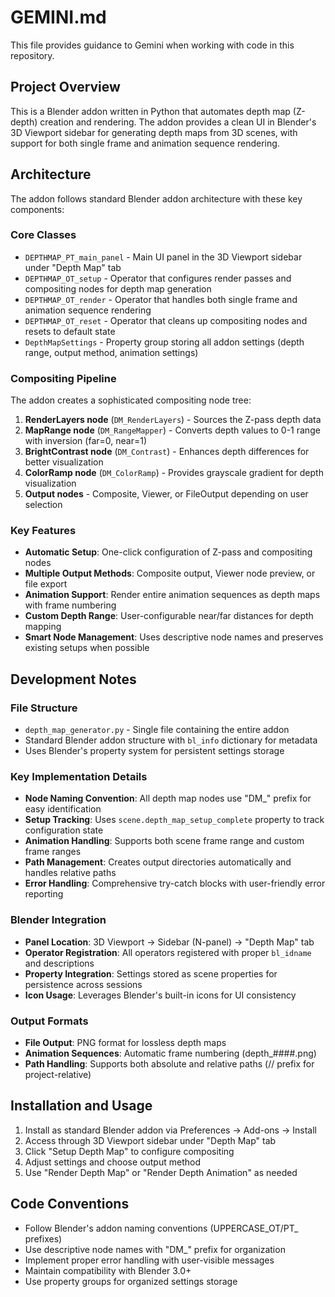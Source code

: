 # GEMINI.md

This file provides guidance to Gemini when working with code in this repository.

## Project Overview

This is a Blender addon written in Python that automates depth map (Z-depth) creation and rendering. The addon provides a clean UI in Blender's 3D Viewport sidebar for generating depth maps from 3D scenes, with support for both single frame and animation sequence rendering.

## Architecture

The addon follows standard Blender addon architecture with these key components:

### Core Classes

- `DEPTHMAP_PT_main_panel` - Main UI panel in the 3D Viewport sidebar under "Depth Map" tab
- `DEPTHMAP_OT_setup` - Operator that configures render passes and compositing nodes for depth map generation
- `DEPTHMAP_OT_render` - Operator that handles both single frame and animation sequence rendering
- `DEPTHMAP_OT_reset` - Operator that cleans up compositing nodes and resets to default state
- `DepthMapSettings` - Property group storing all addon settings (depth range, output method, animation settings)

### Compositing Pipeline

The addon creates a sophisticated compositing node tree:
1. **RenderLayers node** (`DM_RenderLayers`) - Sources the Z-pass depth data
2. **MapRange node** (`DM_RangeMapper`) - Converts depth values to 0-1 range with inversion (far=0, near=1)
3. **BrightContrast node** (`DM_Contrast`) - Enhances depth differences for better visualization
4. **ColorRamp node** (`DM_ColorRamp`) - Provides grayscale gradient for depth visualization
5. **Output nodes** - Composite, Viewer, or FileOutput depending on user selection

### Key Features

- **Automatic Setup**: One-click configuration of Z-pass and compositing nodes
- **Multiple Output Methods**: Composite output, Viewer node preview, or file export
- **Animation Support**: Render entire animation sequences as depth maps with frame numbering
- **Custom Depth Range**: User-configurable near/far distances for depth mapping
- **Smart Node Management**: Uses descriptive node names and preserves existing setups when possible

## Development Notes

### File Structure
- `depth_map_generator.py` - Single file containing the entire addon
- Standard Blender addon structure with `bl_info` dictionary for metadata
- Uses Blender's property system for persistent settings storage

### Key Implementation Details

- **Node Naming Convention**: All depth map nodes use "DM_" prefix for easy identification
- **Setup Tracking**: Uses `scene.depth_map_setup_complete` property to track configuration state
- **Animation Handling**: Supports both scene frame range and custom frame ranges
- **Path Management**: Creates output directories automatically and handles relative paths
- **Error Handling**: Comprehensive try-catch blocks with user-friendly error reporting

### Blender Integration

- **Panel Location**: 3D Viewport → Sidebar (N-panel) → "Depth Map" tab
- **Operator Registration**: All operators registered with proper `bl_idname` and descriptions
- **Property Integration**: Settings stored as scene properties for persistence across sessions
- **Icon Usage**: Leverages Blender's built-in icons for UI consistency

### Output Formats

- **File Output**: PNG format for lossless depth maps
- **Animation Sequences**: Automatic frame numbering (depth_####.png)
- **Path Handling**: Supports both absolute and relative paths (// prefix for project-relative)

## Installation and Usage

1. Install as standard Blender addon via Preferences → Add-ons → Install
2. Access through 3D Viewport sidebar under "Depth Map" tab
3. Click "Setup Depth Map" to configure compositing
4. Adjust settings and choose output method
5. Use "Render Depth Map" or "Render Depth Animation" as needed

## Code Conventions

- Follow Blender's addon naming conventions (UPPERCASE_OT/PT_ prefixes)
- Use descriptive node names with "DM_" prefix for organization
- Implement proper error handling with user-visible messages
- Maintain compatibility with Blender 3.0+
- Use property groups for organized settings storage
